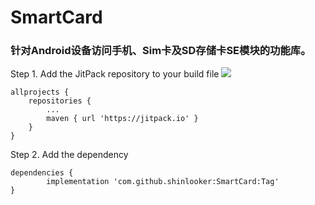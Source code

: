 # SmartCard 
### 针对Android设备访问手机、Sim卡及SD存储卡SE模块的功能库。
Step 1. Add the JitPack repository to your build file
[![](https://jitpack.io/v/shinlooker/SmartCard.svg)](https://jitpack.io/#shinlooker/SmartCard)

	allprojects {
		repositories {
			...
			maven { url 'https://jitpack.io' }
		}
	}
Step 2. Add the dependency

	dependencies {
	        implementation 'com.github.shinlooker:SmartCard:Tag'
	}
